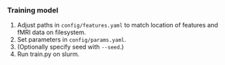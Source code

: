 ### Training model

1. Adjust paths in ```config/features.yaml``` to match location of features and fMRI data on filesystem.
2. Set parameters in ```config/params.yaml```.
3. (Optionally specify seed with ```--seed```.) 
4. Run train.py on slurm.
